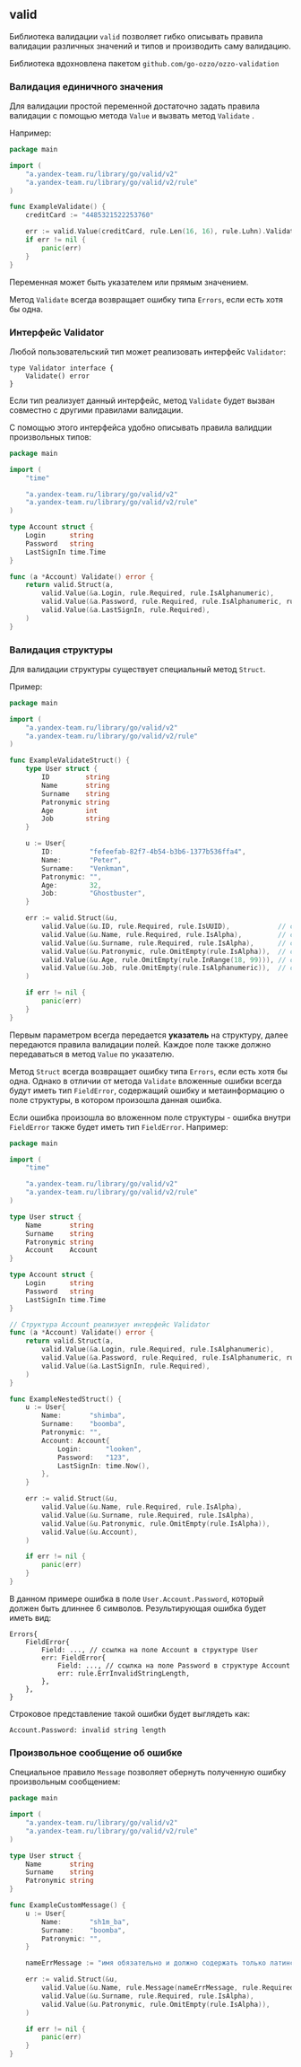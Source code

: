 ## valid

Библиотека валидации `valid` позволяет гибко описывать правила валидации различных значений и типов и производить саму
валидацию.

Библиотека вдохновлена пакетом `github.com/go-ozzo/ozzo-validation`

### Валидация единичного значения

Для валидации простой переменной достаточно задать правила валидации с помощью метода `Value` и вызвать метод `Validate`
.

Например:

```go
package main

import (
    "a.yandex-team.ru/library/go/valid/v2"
    "a.yandex-team.ru/library/go/valid/v2/rule"
)

func ExampleValidate() {
    creditCard := "4485321522253760"

    err := valid.Value(creditCard, rule.Len(16, 16), rule.Luhn).Validate()
    if err != nil {
        panic(err)
    }
}
```

Переменная может быть указателем или прямым значением.

Метод `Validate` всегда возвращает ошибку типа `Errors`, если есть хотя бы одна.

### Интерфейс Validator

Любой пользовательский тип может реализовать интерфейс `Validator`:

```
type Validator interface {
    Validate() error
}
```

Если тип реализует данный интерфейс, метод `Validate` будет вызван совместно с другими правилами валидации.

С помощью этого интерфейса удобно описывать правила валидции произвольных типов:

```go
package main

import (
    "time"

    "a.yandex-team.ru/library/go/valid/v2"
    "a.yandex-team.ru/library/go/valid/v2/rule"
)

type Account struct {
    Login      string
    Password   string
    LastSignIn time.Time
}

func (a *Account) Validate() error {
    return valid.Struct(a,
        valid.Value(&a.Login, rule.Required, rule.IsAlphanumeric),
        valid.Value(&a.Password, rule.Required, rule.IsAlphanumeric, rule.Len(6, -1)),
        valid.Value(&a.LastSignIn, rule.Required),
    )
}
```

### Валидация структуры

Для валидации структуры существует специальный метод `Struct`.

Пример:

```go
package main

import (
    "a.yandex-team.ru/library/go/valid/v2"
    "a.yandex-team.ru/library/go/valid/v2/rule"
)

func ExampleValidateStruct() {
    type User struct {
        ID         string
        Name       string
        Surname    string
        Patronymic string
        Age        int
        Job        string
    }

    u := User{
        ID:         "fefeefab-82f7-4b54-b3b6-1377b536ffa4",
        Name:       "Peter",
        Surname:    "Venkman",
        Patronymic: "",
        Age:        32,
        Job:        "Ghostbuster",
    }

    err := valid.Struct(&u,
        valid.Value(&u.ID, rule.Required, rule.IsUUID),            // check ID is present and is UUID
        valid.Value(&u.Name, rule.Required, rule.IsAlpha),         // check Name is present and consists only of ASCII letters
        valid.Value(&u.Surname, rule.Required, rule.IsAlpha),      // check Surname is present and consists only of ASCII letters
        valid.Value(&u.Patronymic, rule.OmitEmpty(rule.IsAlpha)),  // check Patronymic consists only of ASCII letters if not empty
        valid.Value(&u.Age, rule.OmitEmpty(rule.InRange(18, 99))), // check Age is between 18 and 99 years if not empty
        valid.Value(&u.Job, rule.OmitEmpty(rule.IsAlphanumeric)),  // check Job consists only of ASCII letters and digits if not empty
    )

    if err != nil {
        panic(err)
    }
}
```

Первым параметром всегда передается **указатель** на структуру, далее передаются правила валидации полей. Каждое поле
также должно передаваться в метод `Value` по указателю.

Метод `Struct` всегда возвращает ошибку типа `Errors`, если есть хотя бы одна. Однако в отличии от метода `Validate`
вложенные ошибки всегда будут иметь тип `FieldError`, содержащий ошибку и метаинформацию о поле структуры, в котором
произошла данная ошибка.

Если ошибка произошла во вложенном поле структуры - ошибка внутри `FieldError` также будет иметь тип `FieldError`.
Например:

```go
package main

import (
    "time"

    "a.yandex-team.ru/library/go/valid/v2"
    "a.yandex-team.ru/library/go/valid/v2/rule"
)

type User struct {
    Name       string
    Surname    string
    Patronymic string
    Account    Account
}

type Account struct {
    Login      string
    Password   string
    LastSignIn time.Time
}

// Структура Account реализует интерфейс Validator
func (a *Account) Validate() error {
    return valid.Struct(a,
        valid.Value(&a.Login, rule.Required, rule.IsAlphanumeric),
        valid.Value(&a.Password, rule.Required, rule.IsAlphanumeric, rule.Len(6, -1)),
        valid.Value(&a.LastSignIn, rule.Required),
    )
}

func ExampleNestedStruct() {
    u := User{
        Name:       "shimba",
        Surname:    "boomba",
        Patronymic: "",
        Account: Account{
            Login:      "looken",
            Password:   "123",
            LastSignIn: time.Now(),
        },
    }

    err := valid.Struct(&u,
        valid.Value(&u.Name, rule.Required, rule.IsAlpha),
        valid.Value(&u.Surname, rule.Required, rule.IsAlpha),
        valid.Value(&u.Patronymic, rule.OmitEmpty(rule.IsAlpha)),
        valid.Value(&u.Account),
    )

    if err != nil {
        panic(err)
    }
}
```

В данном примере ошибка в поле `User.Account.Password`, который должен быть длиннее 6 символов. Результирующая ошибка
будет иметь вид:

```
Errors{
    FieldError{
		Field: ..., // ссылка на поле Account в структуре User
		err: FieldError{
			Field: ..., // ссылка на поле Password в структуре Account
			err: rule.ErrInvalidStringLength,
        },
    },
}
```

Строковое представление такой ошибки будет выглядеть как:

```
Account.Password: invalid string length
```

### Произвольное сообщение об ошибке

Специальное правило `Message` позволяет обернуть полученную ошибку произвольным сообщением:

```go
package main

import (
    "a.yandex-team.ru/library/go/valid/v2"
    "a.yandex-team.ru/library/go/valid/v2/rule"
)

type User struct {
    Name       string
    Surname    string
    Patronymic string
}

func ExampleCustomMessage() {
    u := User{
        Name:       "sh1m_ba",
        Surname:    "boomba",
        Patronymic: "",
    }

    nameErrMessage := "имя обязательно и должно содержать только латинские буквы"

    err := valid.Struct(&u,
        valid.Value(&u.Name, rule.Message(nameErrMessage, rule.Required, rule.IsAlpha)),
        valid.Value(&u.Surname, rule.Required, rule.IsAlpha),
        valid.Value(&u.Patronymic, rule.OmitEmpty(rule.IsAlpha)),
    )

    if err != nil {
        panic(err)
    }
}
```
